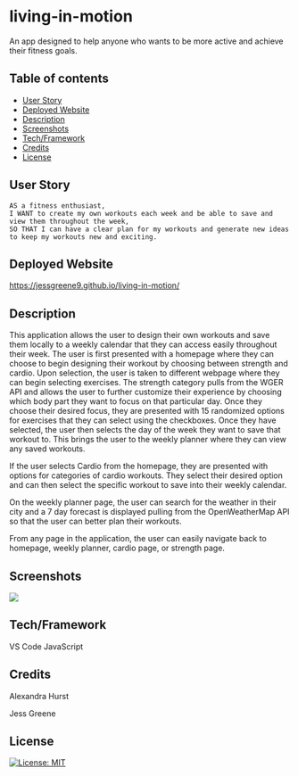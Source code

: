 # living-in-motion
An app designed to help anyone who wants to be more active and achieve their fitness goals.

## Table of contents
- [User Story](#user-story)
- [Deployed Website](#deployedwebsite)
- [Description](#description)
- [Screenshots](#screenshots)
- [Tech/Framework](#tech/framework)
- [Credits](#credits)
- [License](#license)

## User Story

    AS a fitness enthusiast,
    I WANT to create my own workouts each week and be able to save and view them throughout the week,
    SO THAT I can have a clear plan for my workouts and generate new ideas to keep my workouts new and exciting.


## Deployed Website

https://jessgreene9.github.io/living-in-motion/


## Description

This application allows the user to design their own workouts and save them locally to a weekly calendar that they can access easily throughout their week. The user is first presented with a homepage where they can choose to begin designing their workout by choosing between strength and cardio. Upon selection, the user is taken to different webpage where they can begin selecting exercises. The strength category pulls from the WGER API and allows the user to further customize their experience by choosing which body part they want to focus on that particular day. Once they choose their desired focus, they are presented with 15 randomized options for exercises that they can select using the checkboxes. Once they have selected, the user then selects the day of the week they want to save that workout to. This brings the user to the weekly planner where they can view any saved workouts. 

If the user selects Cardio from the homepage, they are presented with options for categories of cardio workouts. They select their desired option and can then select the specific workout to save into their weekly calendar. 

On the weekly planner page, the user can search for the weather in their city and a 7 day forecast is displayed pulling from the OpenWeatherMap API so that the user can better plan their workouts.

From any page in the application, the user can easily navigate back to homepage, weekly planner, cardio page, or strength page. 



## Screenshots

<img src="./assets/images/screenshot-weather.png">



## Tech/Framework

VS Code
JavaScript


## Credits

Alexandra Hurst

Jess Greene




## License

[![License: MIT](https://img.shields.io/badge/License-MIT-yellow.svg)](https://opensource.org/licenses/MIT)